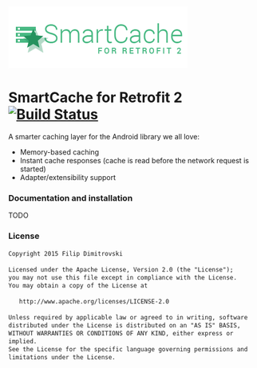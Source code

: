 ![SmartCache for Retrofit2](logo.png)

SmartCache for Retrofit 2 [![Build Status](https://travis-ci.org/dimitrovskif/Retrofit-SmartCache.svg?branch=master)](https://travis-ci.org/dimitrovskif/Retrofit-SmartCache)
==========

A smarter caching layer for the Android library we all love:

* Memory-based caching
* Instant cache responses (cache is read before the network request is started)
* Adapter/extensibility support

### Documentation and installation

TODO

### License

    Copyright 2015 Filip Dimitrovski

    Licensed under the Apache License, Version 2.0 (the "License");
    you may not use this file except in compliance with the License.
    You may obtain a copy of the License at

       http://www.apache.org/licenses/LICENSE-2.0

    Unless required by applicable law or agreed to in writing, software
    distributed under the License is distributed on an "AS IS" BASIS,
    WITHOUT WARRANTIES OR CONDITIONS OF ANY KIND, either express or implied.
    See the License for the specific language governing permissions and
    limitations under the License.
